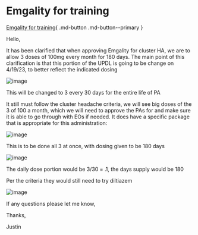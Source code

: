 # Emgality for training

[Emgality for training](https://mygainwell-my.sharepoint.com/:u:/r/personal/christopher_nguyen_gainwelltechnologies_com/Documents/Evergreen/Emails/FW_%20Emgality%20for%20training.msg?csf=1&web=1&e=ZTjpIR){ .md-button .md-button--primary }

Hello,

It has been clarified that when approving Emgality for cluster HA, we are to allow 3 doses of 100mg every month for 180 days.
The main point of this clarification is that this portion of the UPDL is going to be change on 4/19/23, to better reflect the indicated dosing

![image](https://user-images.githubusercontent.com/122046056/229955177-94b95532-800a-4487-9283-fdef51b1cb91.png)

This will be changed to 3 every 30 days for the entire life of PA
 
It still must follow the cluster headache criteria, we will see big doses of the 3 of 100 a month, which we will need to approve the PAs for and make sure it is able to go through with EOs if needed. It does have a specific package that is appropriate for this administration:

![image](https://user-images.githubusercontent.com/122046056/229955208-0e6ff388-4623-4944-81b3-ca41da8b59c4.png)

This is to be done all 3 at once, with dosing given to be 180 days

![image](https://user-images.githubusercontent.com/122046056/229955249-279907ce-26ef-4626-aaa2-2a31e723fba9.png)

The daily dose portion would be 3/30 = .1, the days supply would be 180
 
Per the criteria they would still need to try diltiazem

![image](https://user-images.githubusercontent.com/122046056/229955290-54ab268c-c643-44ea-93c7-d595fb2d7a8f.png)

If any questions please let me know, 

Thanks,

Justin
